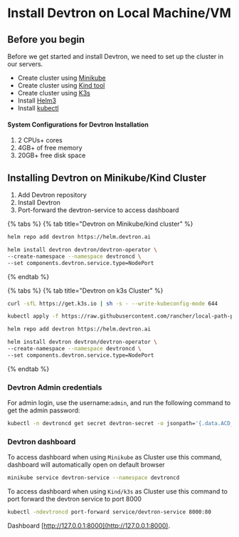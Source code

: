 # Install Devtron on Local Machine/VM

## Before you begin
Before we get started and install Devtron, we need to set up the cluster in our servers.
 * Create cluster using [Minikube](https://minikube.sigs.k8s.io/docs/start/)
 * Create cluster using [Kind tool](https://kind.sigs.k8s.io/docs/user/quick-start/)
 * Create cluster using [K3s](https://rancher.com/docs/k3s/latest/en/installation/)
 * Install [Helm3](https://helm.sh/docs/intro/install/)
 * Install [kubectl](https://kubernetes.io/docs/tasks/tools/)
#### System Configurations for Devtron Installation
1. 2 CPUs+ cores
2. 4GB+ of free memory
3. 20GB+ free disk space

## Installing Devtron on Minikube/Kind Cluster
1. Add Devtron repository
2. Install Devtron 
3. Port-forward the devtron-service to access dashboard

{% tabs %}
{% tab title="Devtron on Minikube/kind cluster" %}

```bash
helm repo add devtron https://helm.devtron.ai

helm install devtron devtron/devtron-operator \
--create-namespace --namespace devtroncd \
--set components.devtron.service.type=NodePort

```
{% endtab %}

{% tabs %}
{% tab title="Devtron on k3s Cluster" %}

```bash
curl -sfL https://get.k3s.io | sh -s - --write-kubeconfig-mode 644

kubectl apply -f https://raw.githubusercontent.com/rancher/local-path-provisioner/master/deploy/local-path-storage.yaml

helm repo add devtron https://helm.devtron.ai

helm install devtron devtron/devtron-operator \
--create-namespace --namespace devtroncd \
--set components.devtron.service.type=NodePort

```

{% endtab %}
 

### Devtron Admin credentials

For admin login, use the username:`admin`, and run the following command to get the admin password:

```bash
kubectl -n devtroncd get secret devtron-secret -o jsonpath='{.data.ACD_PASSWORD}' | base64 -d
```

### Devtron dashboard

To access dashboard when using ``Minikube`` as Cluster use this command, dashboard will automatically open on default browser

```bash
minikube service devtron-service --namespace devtroncd
```

To access dashboard when using ``Kind/k3s`` as Cluster use this command to port forward the devtron service to port 8000  
```bash
kubectl -ndevtroncd port-forward service/devtron-service 8000:80
```
Dashboard [http://127.0.0.1:8000](http://127.0.0.1:8000).